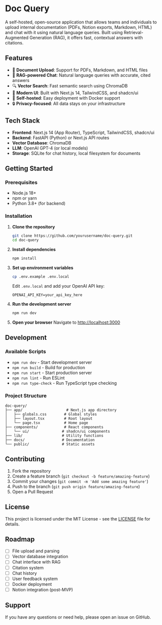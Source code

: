 # Doc Query

A self-hosted, open-source application that allows teams and individuals to upload internal documentation (PDFs, Notion exports, Markdown, HTML) and chat with it using natural language queries. Built using Retrieval-Augmented Generation (RAG), it offers fast, contextual answers with citations.

## Features

- 📄 **Document Upload**: Support for PDFs, Markdown, and HTML files
- 🤖 **RAG-powered Chat**: Natural language queries with accurate, cited answers
- 🔍 **Vector Search**: Fast semantic search using ChromaDB
- 📱 **Modern UI**: Built with Next.js 14, TailwindCSS, and shadcn/ui
- 🚀 **Self-hosted**: Easy deployment with Docker support
- 🔒 **Privacy-focused**: All data stays on your infrastructure

## Tech Stack

- **Frontend**: Next.js 14 (App Router), TypeScript, TailwindCSS, shadcn/ui
- **Backend**: FastAPI (Python) or Next.js API routes
- **Vector Database**: ChromaDB
- **LLM**: OpenAI GPT-4 (or local models)
- **Storage**: SQLite for chat history, local filesystem for documents

## Getting Started

### Prerequisites

- Node.js 18+
- npm or yarn
- Python 3.8+ (for backend)

### Installation

1. **Clone the repository**

   ```bash
   git clone https://github.com/yourusername/doc-query.git
   cd doc-query
   ```

2. **Install dependencies**

   ```bash
   npm install
   ```

3. **Set up environment variables**

   ```bash
   cp .env.example .env.local
   ```

   Edit `.env.local` and add your OpenAI API key:

   ```
   OPENAI_API_KEY=your_api_key_here
   ```

4. **Run the development server**

   ```bash
   npm run dev
   ```

5. **Open your browser**
   Navigate to [http://localhost:3000](http://localhost:3000)

## Development

### Available Scripts

- `npm run dev` - Start development server
- `npm run build` - Build for production
- `npm run start` - Start production server
- `npm run lint` - Run ESLint
- `npm run type-check` - Run TypeScript type checking

### Project Structure

```
doc-query/
├── app/                    # Next.js app directory
│   ├── globals.css        # Global styles
│   ├── layout.tsx         # Root layout
│   └── page.tsx           # Home page
├── components/            # React components
│   └── ui/               # shadcn/ui components
├── lib/                  # Utility functions
├── docs/                 # Documentation
└── public/               # Static assets
```

## Contributing

1. Fork the repository
2. Create a feature branch (`git checkout -b feature/amazing-feature`)
3. Commit your changes (`git commit -m 'Add some amazing feature'`)
4. Push to the branch (`git push origin feature/amazing-feature`)
5. Open a Pull Request

## License

This project is licensed under the MIT License - see the [LICENSE](LICENSE) file for details.

## Roadmap

- [ ] File upload and parsing
- [ ] Vector database integration
- [ ] Chat interface with RAG
- [ ] Citation system
- [ ] Chat history
- [ ] User feedback system
- [ ] Docker deployment
- [ ] Notion integration (post-MVP)

## Support

If you have any questions or need help, please open an issue on GitHub.
